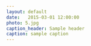 ```yaml
---
layout: default
date:   2015-03-01 12:00:00
photo: 5.jpg
caption_header: Sample header
caption: sample caption
---
```

